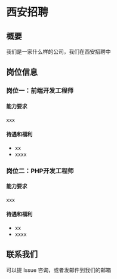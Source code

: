 # 西安招聘

## 概要

我们是一家什么样的公司，我们在西安招聘中


## 岗位信息

### 岗位一：前端开发工程师

#### 能力要求

xxx

#### 待遇和福利

- xx
- xxxx

### 岗位二：PHP开发工程师

#### 能力要求

xxx

#### 待遇和福利

- xx
- xxxx


## 联系我们

可以提 Issue 咨询，或者发邮件到我们的邮箱
